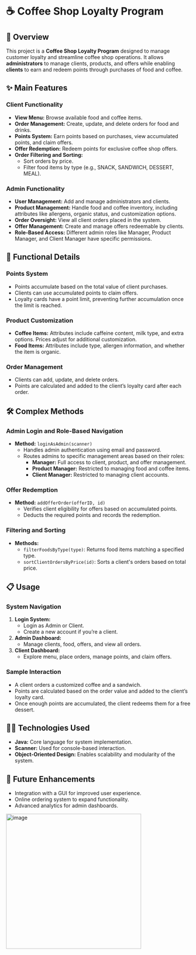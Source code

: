 # ☕ Coffee Shop Loyalty Program

## 📝 Overview

This project is a **Coffee Shop Loyalty Program** designed to manage customer loyalty and streamline coffee shop operations. It allows **administrators** to manage clients, products, and offers while enabling **clients** to earn and redeem points through purchases of food and coffee. 

## ✨ Main Features

### **Client Functionality**
- **View Menu:** Browse available food and coffee items.
- **Order Management:** Create, update, and delete orders for food and drinks.
- **Points System:** Earn points based on purchases, view accumulated points, and claim offers.
- **Offer Redemption:** Redeem points for exclusive coffee shop offers.
- **Order Filtering and Sorting:** 
  - Sort orders by price.
  - Filter food items by type (e.g., SNACK, SANDWICH, DESSERT, MEAL).

### **Admin Functionality**
- **User Management:** Add and manage administrators and clients.
- **Product Management:** Handle food and coffee inventory, including attributes like allergens, organic status, and customization options.
- **Order Oversight:** View all client orders placed in the system.
- **Offer Management:** Create and manage offers redeemable by clients.
- **Role-Based Access:** Different admin roles like Manager, Product Manager, and Client Manager have specific permissions.

## 🔧 Functional Details

### **Points System**
- Points accumulate based on the total value of client purchases.
- Clients can use accumulated points to claim offers.
- Loyalty cards have a point limit, preventing further accumulation once the limit is reached.

### **Product Customization**
- **Coffee Items:** Attributes include caffeine content, milk type, and extra options. Prices adjust for additional customization.
- **Food Items:** Attributes include type, allergen information, and whether the item is organic.

### **Order Management**
- Clients can add, update, and delete orders.
- Points are calculated and added to the client’s loyalty card after each order.

## 🛠️ Complex Methods

### **Admin Login and Role-Based Navigation**
- **Method:** `loginAsAdmin(scanner)`
  - Handles admin authentication using email and password.
  - Routes admins to specific management areas based on their roles:
    - **Manager:** Full access to client, product, and offer management.
    - **Product Manager:** Restricted to managing food and coffee items.
    - **Client Manager:** Restricted to managing client accounts.

### **Offer Redemption**
- **Method:** `addOfferOrder(offerID, id)`
  - Verifies client eligibility for offers based on accumulated points.
  - Deducts the required points and records the redemption.

### **Filtering and Sorting**
- **Methods:**
  - `filterFoodsByType(type)`: Returns food items matching a specified type.
  - `sortClientOrdersByPrice(id)`: Sorts a client's orders based on total price.

## 📋 Usage

### **System Navigation**
1. **Login System:**
   - Login as Admin or Client.
   - Create a new account if you’re a client.
2. **Admin Dashboard:**
   - Manage clients, food, offers, and view all orders.
3. **Client Dashboard:**
   - Explore menu, place orders, manage points, and claim offers.

### **Sample Interaction**
- A client orders a customized coffee and a sandwich.
- Points are calculated based on the order value and added to the client’s loyalty card.
- Once enough points are accumulated, the client redeems them for a free dessert.

## 🧑‍💻 Technologies Used
- **Java:** Core language for system implementation.
- **Scanner:** Used for console-based interaction.
- **Object-Oriented Design:** Enables scalability and modularity of the system.

## 🎯 Future Enhancements
- Integration with a GUI for improved user experience.
- Online ordering system to expand functionality.
- Advanced analytics for admin dashboards.

<img width="369" alt="image" src="https://github.com/user-attachments/assets/fe2bdb27-c814-4c31-8ba1-c638c11b5892" />



